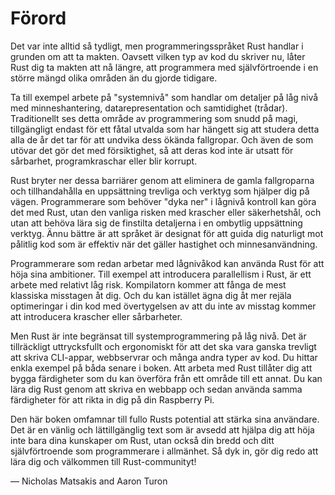 # Förord

Det var inte alltid så tydligt, men programmeringsspråket Rust handlar i grunden
om att ta makten. Oavsett vilken typ av kod du skriver nu, låter Rust dig ta makten
att nå längre, att programmera med självförtroende i en större mängd olika
områden än du gjorde tidigare.

Ta till exempel arbete på "systemnivå" som handlar om detaljer på låg nivå med 
minneshantering, datarepresentation och samtidighet (trådar). Traditionellt ses detta
område av programmering som snudd på magi, tillgängligt endast för ett fåtal utvalda
som har hängett sig att studera detta alla de år det tar för att undvika dess ökända
fallgropar. Och även de som utövar det gör det med försiktighet, så att deras kod inte
är utsatt för sårbarhet, programkraschar eller blir korrupt.

Rust bryter ner dessa barriärer genom att eliminera de gamla fallgroparna och 
tillhandahålla en uppsättning trevliga och  verktyg som hjälper dig på vägen.
Programmerare som behöver "dyka ner" i lågnivå kontroll kan göra det med Rust, utan den
vanliga risken med krascher eller säkerhetshål, och utan att behöva lära sig de finstilta
detaljerna i en ombytlig uppsättning verktyg. Ännu bättre är att språket är designat för
att guida dig naturligt mot pålitlig kod som är effektiv när det gäller hastighet och
minnesanvändning.

Programmerare som redan arbetar med lågnivåkod kan använda Rust för att höja sina ambitioner.
Till exempel att introducera parallellism i Rust, är ett arbete med relativt låg risk.
Kompilatorn kommer att fånga de mest klassiska misstagen åt dig. Och du kan istället ägna dig
åt mer rejäla optimeringar i din kod med övertygelsen av att du inte av misstag kommer att
introducera krascher eller sårbarheter.

Men Rust är inte begränsat till systemprogrammering på låg nivå. Det är tillräckligt uttrycksfullt
och ergonomiskt för att det ska vara ganska trevligt att skriva CLI-appar, webbservrar och många
andra typer av kod. Du hittar enkla exempel på båda senare i boken. Att arbeta med Rust tillåter dig
att bygga färdigheter som du kan överföra från ett område till ett annat. Du kan lära dig Rust genom
att skriva en webbapp och sedan använda samma färdigheter för att rikta in dig på din Raspberry Pi.

Den här boken omfamnar till fullo Rusts potential att stärka sina användare. Det är en vänlig och
lättillgänglig text som är avsedd att hjälpa dig att höja inte bara dina kunskaper om Rust, utan också
din bredd och ditt självförtroende som programmerare i allmänhet. Så dyk in, gör dig redo att lära dig 
och välkommen till Rust-communityt!

— Nicholas Matsakis and Aaron Turon
